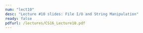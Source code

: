 ```yaml
---
num: "lect10"
desc: "Lecture #10 slides: File I/O and String Manipulation"
ready: false
pdfurl: /lectures/CS16_Lecture10.pdf
---
```

